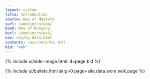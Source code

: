 ```yaml
---
layout: custom
title: Introduction
source: Way of Mastery
surl: /wom/intro/wom/
book: Way of Knowing
burl: /wom/intro/wok/
nav: nav/np-data.html
contents: nav/contents.html
bid: "wok"
---
```


<div class="custom-side-image">
  {% include ui/side-image.html id=page.bid %}
</div>

{% include ui/bullets.html
  skip=0
  page=site.data.wom.wok.page
%}



